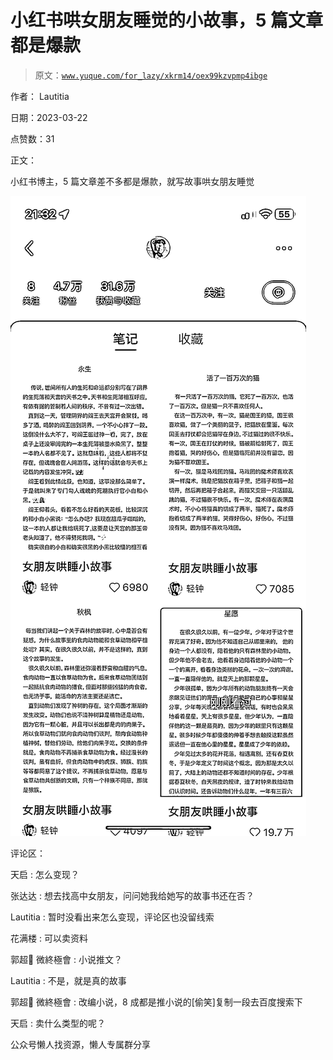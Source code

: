 # 小红书哄女朋友睡觉的小故事，5 篇文章都是爆款

> 原文：[`www.yuque.com/for_lazy/xkrm14/oex99kzvpmp4ibge`](https://www.yuque.com/for_lazy/xkrm14/oex99kzvpmp4ibge)



作者： Lautitia



日期：2023-03-22



点赞数：31



正文：



小红书博主，5 篇文章差不多都是爆款，就写故事哄女朋友睡觉



![](img/c08ba5ea1c0e608c3d1f4e771f3b0d6b.png)



评论区：



天启 : 怎么变现？



张达达 : 想去找高中女朋友，问问她我给她写的故事书还在否？



Lautitia : 暂时没看出来怎么变现，评论区也没留线索



花满楼 : 可以卖资料



郭超💎 ‍微終極會 : 小说推文？



Lautitia : 不是，就是真的故事



郭超💎 ‍微終極會 : 改编小说，8 成都是推小说的[偷笑]复制一段去百度搜索下



天启 : 卖什么类型的呢？



公众号懒人找资源，懒人专属群分享

